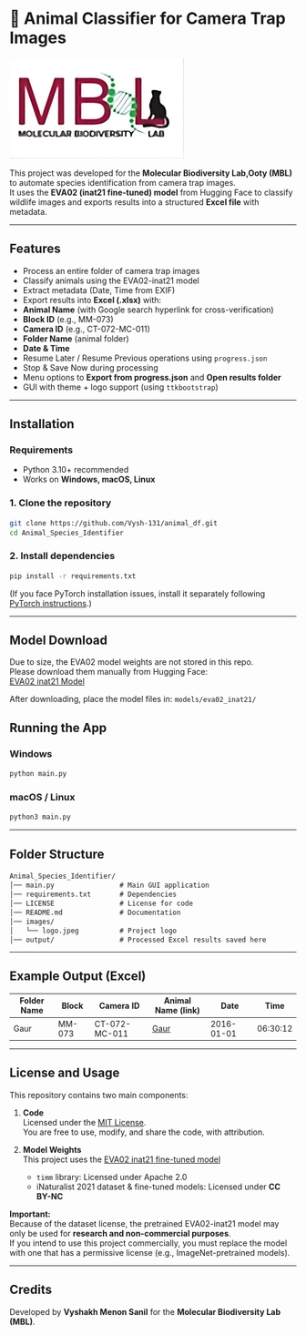 # 🐾 Animal Classifier for Camera Trap Images  

![Logo](images/logo.jpeg)

This project was developed for the **Molecular Biodiversity Lab,Ooty (MBL)** to automate species identification from camera trap images.  
It uses the **EVA02 (inat21 fine-tuned) model** from Hugging Face to classify wildlife images and exports results into a structured **Excel file** with metadata.  

---

##  Features

- Process an entire folder of camera trap images  
-  Classify animals using the EVA02-inat21 model  
-  Extract metadata (Date, Time from EXIF)  
-  Export results into **Excel (.xlsx)** with:  
  - **Animal Name** (with Google search hyperlink for cross-verification)  
  - **Block ID** (e.g., MM-073)  
  - **Camera ID** (e.g., CT-072-MC-011)  
  - **Folder Name** (animal folder)  
  - **Date & Time**  
-  Resume Later / Resume Previous operations using `progress.json`  
-  Stop & Save Now during processing  
-  Menu options to **Export from progress.json** and **Open results folder**  
-  GUI with theme + logo support (using `ttkbootstrap`)  

---

##  Installation

### Requirements
- Python 3.10+ recommended  
- Works on **Windows, macOS, Linux**  

### 1. Clone the repository
```bash
git clone https://github.com/Vysh-131/animal_df.git
cd Animal_Species_Identifier
```
### 2. Install dependencies
```bash
pip install -r requirements.txt
```

(If you face PyTorch installation issues, install it separately following [PyTorch instructions](https://pytorch.org/get-started/locally/).)

---

## Model Download
Due to size, the EVA02 model weights are not stored in this repo.  
Please download them manually from Hugging Face:  
[EVA02 inat21 Model](https://huggingface.co/timm/eva02_large_patch14_clip_336.merged2b_ft-inat21)  

After downloading, place the model files in:
`models/eva02_inat21/`


##  Running the App

### Windows
```bash
python main.py
```

### macOS / Linux
```bash
python3 main.py
```

---

##  Folder Structure

```
Animal_Species_Identifier/
│── main.py                # Main GUI application
│── requirements.txt       # Dependencies
│── LICENSE                # License for code
│── README.md              # Documentation
│── images/
│   └── logo.jpeg          # Project logo
│── output/                # Processed Excel results saved here
```

---

##  Example Output (Excel)

| Folder Name | Block   | Camera ID       | Animal Name (link) | Date       | Time     |
|-------------|---------|-----------------|--------------------|------------|----------|
| Gaur        | MM-073  | CT-072-MC-011   | [Gaur](https://www.google.com/search?q=Gaur) | 2016-01-01 | 06:30:12 |

---

##  License and Usage

This repository contains two main components:

1. **Code**  
   Licensed under the [MIT License](LICENSE).  
   You are free to use, modify, and share the code, with attribution.

2. **Model Weights**  
   This project uses the [EVA02 inat21 fine-tuned model](https://huggingface.co/timm/eva02_large_patch14_clip_336.merged2b_ft-inat21)  
   - `timm` library: Licensed under Apache 2.0  
   - iNaturalist 2021 dataset & fine-tuned models: Licensed under **CC BY-NC**  

 **Important:**  
Because of the dataset license, the pretrained EVA02-inat21 model may only be used for **research and non-commercial purposes**.  
If you intend to use this project commercially, you must replace the model with one that has a permissive license (e.g., ImageNet-pretrained models).

---

##  Credits
Developed by **Vyshakh Menon Sanil** for the **Molecular Biodiversity Lab (MBL)**.  
